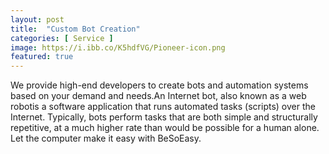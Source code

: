 ```yaml
---
layout: post
title:  "Custom Bot Creation"
categories: [ Service ]
image: https://i.ibb.co/K5hdfVG/Pioneer-icon.png
featured: true
---
```


We provide high-end developers to create bots and automation systems based on your demand and needs.An Internet bot, also known as a web robotis a software application that runs automated tasks (scripts) over the Internet. Typically, bots perform tasks that are both simple and structurally repetitive, at a much higher rate than would be possible for a human alone. Let the computer make it easy with BeSoEasy.


